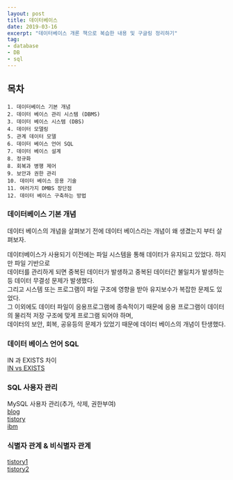 ```yaml
---
layout: post
title: 데이터베이스 
date: 2019-03-16
excerpt: "데이터베이스 개론 책으로 복습한 내용 및 구글링 정리하기"
tag:
- database
- DB
- sql
---
```


## 목차
```
1. 데이터베이스 기본 개념
2. 데이터 베이스 관리 시스템 (DBMS)
3. 데이터 베이스 시스템 (DBS)
4. 데이터 모델링
5. 관계 데이터 모델
6. 데이터 베이스 언어 SQL
7. 데이터 베이스 설계 
8. 정규화 
8. 회복과 병행 제어 
9. 보안과 권한 관리
10. 데이터 베이스 응용 기술 
11. 여러가지 DMBS 장단점 
12. 데이터 베이스 구축하는 방법 
```
### 데이터베이스 기본 개념 

데이터 베이스의 개념을 살펴보기 전에 데이터 베이스라는 개념이 왜 생겼는지 부터 살펴보자.<br>

데이터베이스가 사용되기 이전에는 파일 시스템을 통해 데이터가 유지되고 있었다. 하지만 파일 기반으로<br>
데이터를 관리하게 되면 중복된 데이터가 발생하고 중복된 데이터간 불일치가 발생하는 등 데이터 무결성 문제가 발생했다.<br>
그리고 시스템 또는 프로그램이 파일 구조에 영향을 받아 유지보수가 복잡한 문제도 있었다.<br>
그 이외에도 데이터 파일이 응용프로그램에 종속적이기 때문에 응용 프로그램이 데이터의 물리적 저장 구조에 맞게 프로그램 되어야 하며,<br>
데이터의 보안, 회복, 공유등의 문제가 있었기 때문에 데이터 베이스의 개념이 탄생했다. 


### 데이터 베이스 언어 SQL 

IN 과 EXISTS 차이 <br>
[IN vs EXISTS](https://wedul.site/450)


### SQL 사용자 관리

MySQL 사용자 관리(추가, 삭제, 권한부여)<br>
[blog](https://blog.opid.kr/237)<br>
[tistory](https://dinggur.tistory.com/112)<br>
[ibm](https://www.ibm.com/support/knowledgecenter/ko/SSEPGG_10.5.0/com.ibm.db2.luw.sql.ref.doc/doc/r0000925.html)


### 식별자 관계 & 비식별자 관계 

[tistory1](https://12bme.tistory.com/332)<br>
[tistory2](https://jiginet.tistory.com/6)
